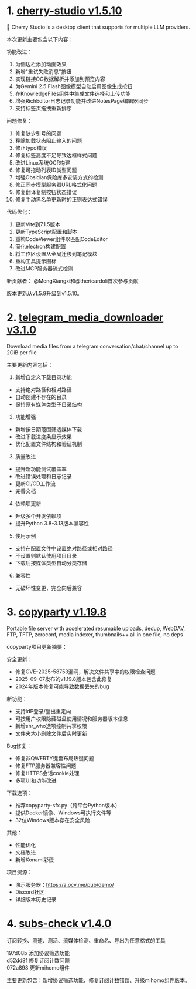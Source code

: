 
# 1. [cherry-studio v1.5.10](https://github.com/CherryHQ/cherry-studio/releases/tag/v1.5.10)  
🍒 Cherry Studio is a desktop client that supports for multiple LLM providers.

本次更新主要包含以下内容：

功能改进：
1. 为侧边栏添加动画效果
2. 新增"重试失败消息"按钮
3. 实现链接OG数据解析并添加到预览内容
4. 为Gemini 2.5 Flash图像模型自动启用图像生成按钮
5. 在KnowledgeFiles组件中集成文件选择和上传功能
6. 增强RichEditor日志记录功能并改进NotesPage编辑器同步
7. 支持标签页拖拽重新排序

问题修复：
1. 修复缺少引号的问题
2. 移除加载状态阻止输入的问题
3. 修正typo错误
4. 修复标签高度不足导致边框样式问题
5. 改进Linux系统OCR构建
6. 修复可拖动列表ID类型问题
7. 增强Obsidian保险库多安装方式的检测
8. 修正同步模型服务器URL格式化问题
9. 修复翻译复制按钮状态错误
10. 修复手动黑名单更新时的正则表达式错误

代码优化：
1. 更新Vite到7.1.5版本
2. 更新TypeScript配置和脚本
3. 重构CodeViewer组件以匹配CodeEditor
4. 简化electron构建配置
5. 将工作区设置从全局迁移到笔记模块
6. 重构工具提示图标
7. 改进MCP服务器流式检测

新贡献者：
@MengXiangxi和@thericardoli首次参与贡献

版本更新从v1.5.9升级到v1.5.10。

# 2. [telegram_media_downloader v3.1.0](https://github.com/Dineshkarthik/telegram_media_downloader/releases/tag/v3.1.0)  
Download media files from a telegram conversation/chat/channel up to 2GiB per file

主要更新内容包括：

1. 新增自定义下载目录功能
- 支持绝对路径和相对路径
- 自动创建不存在的目录
- 保持原有媒体类型子目录结构

2. 功能增强
- 新增按日期范围筛选媒体下载
- 改进下载进度条显示效果
- 优化配置文件结构和验证机制

3. 质量改进
- 提升新功能测试覆盖率
- 改进错误处理和日志记录
- 更新CI/CD工作流
- 完善文档

4. 依赖项更新
- 升级多个开发依赖项
- 提升Python 3.8-3.13版本兼容性

5. 使用示例
- 支持在配置文件中设置绝对路径或相对路径
- 不设置则默认使用项目目录
- 下载后按媒体类型自动分类存储

6. 兼容性
- 无破坏性变更，完全向后兼容

# 3. [copyparty v1.19.8](https://github.com/9001/copyparty/releases/tag/v1.19.8)  
Portable file server with accelerated resumable uploads, dedup, WebDAV, FTP, TFTP, zeroconf, media indexer, thumbnails++ all in one file, no deps

copyparty项目更新摘要：

安全更新：
- 修复CVE-2025-58753漏洞，解决文件共享中的权限检查问题
- 2025-09-07发布的v1.19.8版本包含此修复
- 2024年版本修复可能导致数据丢失的bug

新功能：
- 支持IdP登录/登出重定向
- 可按用户权限隐藏磁盘使用情况和服务器版本信息
- 新增shr_who选项控制共享权限
- 文件夹大小删除文件后实时更新

Bug修复：
- 修复非QWERTY键盘布局热键问题
- 修复FTP服务器兼容性问题
- 修复HTTPS会话cookie处理
- 多项UI和功能改进

下载选项：
- 推荐copyparty-sfx.py（跨平台Python版本）
- 提供Docker镜像、Windows可执行文件等
- 32位Windows版本存在安全风险

其他：
- 性能优化
- 文档改进
- 新增Konami彩蛋

项目资源：
- 演示服务器：https://a.ocv.me/pub/demo/
- Discord社区
- 详细版本历史记录

# 4. [subs-check v1.4.0](https://github.com/beck-8/subs-check/releases/tag/v1.4.0)  
订阅转换、测速、测活、流媒体检测、重命名、导出为任意格式的工具

197d08b 添加协议筛选功能  
d52dd8f 修复订阅计数问题  
072a898 更新mihomo组件  

主要更新包含：新增协议筛选功能、修复订阅计数错误、升级mihomo组件版本。

